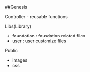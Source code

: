 ##Genesis

Controller - reusable functions

Libs(Library)
- foundation : foundation related files
- user : user customize files

Public
- images
- css
